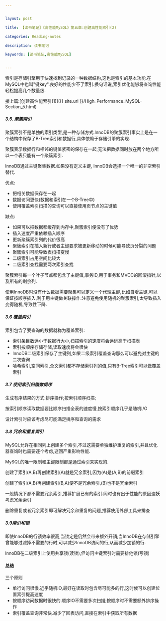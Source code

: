 ```yaml
---


layout: post

title: 【读书笔记】《高性能MySQL》第五章:创建高性能索引(2)

categories: Reading-notes

description: 读书笔记

keywords: [读书笔记,高性能MySQL]


---
```




索引是存储引擎用于快速找到记录的一种数据结构,这也是索引的基本功能.在MySQL中也叫"键key".良好的性能少不了索引.换句话说,索引优化能够将查询性能轻松提高几个数量级.

接上篇:[创建高性能索引(1)]({{ site.url }}/High_Performance_MySQL-Section_5.html)

#####  3.5. 聚簇索引

聚簇索引不是单独的索引类型,是一种存储方式.InnoDB的聚簇索引事实上是在一个结构中保存了B-Tree索引和数据行,具体依赖于存储引擎的实现.

聚簇表示数据行和相邻的键值紧密的保存在一起;无法把数据同时放在两个地方所以一个表只能有一个聚簇索引.

InnoDB通过主键聚集数据.如果没有定义主键,	InnoDB会选择一个唯一的非空索引替代.

优点:

* 把相关数据保存在一起
* 数据访问更快(数据和索引在一个B-Tree中)
* 使用覆盖索引扫描的查询可以直接使用页节点的主键值

缺点:

* 如果可以把数据都缓存到内存中,聚簇索引便没有了优势
* 插入速度严重依赖插入顺序
* 更新聚簇索引列的代价很高
* 聚簇索引在插入新行或者主键要求被更新移动的时候可能导致页分裂的问题
* 聚簇索引可能导致表扫描变慢
* 二级索引占用空间比较大
* 二级索引查找需要两次索引查找

聚簇索引每一个叶子节点都包含了主键值,事务ID,用于事务和MVCC的回滚指针,以及所有的剩余列.

使用InnoDB时没有什么数据需要聚集可以定义一个代理主键,比如自增主键,可以保证按顺序插入,利于用主键做关联操作.注意避免使用随机的聚簇索引,太导致插入变得随机,导致性下降.

##### 3.6 覆盖索引

索引包含了要查询的数据就称为覆盖索引:

* 索引条目数远小于数据行大小,扫描索引的速度将会远远高于扫描表
* 索引按顺序存储存储,读取速度将会很快
* InnoDB二级索引保存了主键列,如果二级索引覆盖查询那么可以避免对主键的二次查询
* 哈希索引,空间索引,全文索引都不存储索引列的值,只有B-Tree索引可以做覆盖索引

##### 3.7 使用索引扫描做排序

生成有序结果的方式:排序操作;按索引顺序扫描;

按索引顺序读取数据要比顺序扫描全表的速度慢,按索引顺序几乎是随机I/O

设计索引时应该考虑尽可能满足排序和查询的需求

##### 3.8 冗余和重复索引

MySQL允许在相同列上创建多个索引,不过这需要单独维护重复的索引,并且优化器查询时也需要逐个考虑,这回严重影响性能.

MySQL的唯一限制和主键限制都是通过索引来实现的.

创建了索引(A,B)再创建索引(A)就是冗余索引,因为(A)是(A,B)的前缀索引

创建了索引(A,B)再创建索引(B,A)便不是冗余索引,(B)也不是冗余索引

一般情况下都不需要冗余索引,推荐扩展已有的索引.同时也有出于性能的原因速妖考虑冗余索引

删除重复或者冗余索引即可解决冗余和重复的问题,推荐使用外部工具来排查

##### 3.9索引和锁

即使InnoDB的行锁效率很高,当锁定是仍然会带来额外开销;当InnoDB在存储引擎曾能够过滤掉不需要的行时,可以减少InnoDB访问的行,从而减少加锁的行.

InnoDB在二级索引上使用共享锁(读锁),但访问主键索引时需要排他锁(写锁)

#### 总结

三个原则

* 单行访问很慢.近乎随机IO,最好在读取时包含尽可能多的行,这时候可以创建位置索引提高速度
* 按顺序访问数据时很快的.顺序IO不需要多次扫描;按顺序时不需要额外排序操作
* 索引覆盖查询非常快.减少了回表访问,直接在索引中获取所有数据

